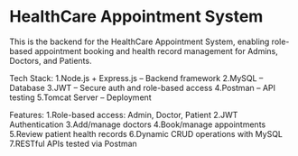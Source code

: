 # HealthCare Appointment System
This is the backend for the HealthCare Appointment System, enabling role-based appointment booking and health record management for Admins, Doctors, and Patients.

Tech Stack:
1.Node.js + Express.js – Backend framework
2.MySQL – Database
3.JWT – Secure auth and role-based access
4.Postman – API testing
5.Tomcat Server – Deployment 

 Features:
1.Role-based access: Admin, Doctor, Patient
2.JWT Authentication
3.Add/manage doctors
4.Book/manage appointments
5.Review patient health records
6.Dynamic CRUD operations with MySQL
7.RESTful APIs tested via Postman

